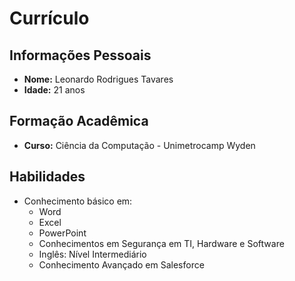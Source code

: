 # Currículo

## Informações Pessoais
- **Nome:** Leonardo Rodrigues Tavares
- **Idade:** 21 anos

## Formação Acadêmica
- **Curso:** Ciência da Computação - Unimetrocamp Wyden 

## Habilidades
- Conhecimento básico em:
  - Word
  - Excel
  - PowerPoint
  - Conhecimentos em Segurança em TI, Hardware e Software
  - Inglês: Nível Intermediário
  - Conhecimento Avançado em Salesforce 

